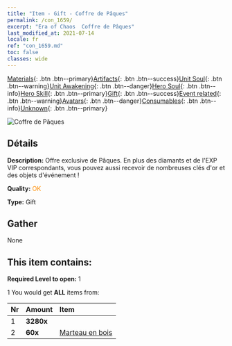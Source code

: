 ```yaml
---
title: "Item - Gift - Coffre de Pâques"
permalink: /con_1659/
excerpt: "Era of Chaos  Coffre de Pâques"
last_modified_at: 2021-07-14
locale: fr
ref: "con_1659.md"
toc: false
classes: wide
---
```

 [Materials](/ItemsFR/){: .btn .btn--primary}[Artifacts](/ItemsFR/Artifacts/){: .btn .btn--success}[Unit Soul](/ItemsFR/UnitSoul/){: .btn .btn--warning}[Unit Awakening](/ItemsFR/UnitAwakening/){: .btn .btn--danger}[Hero Soul](/ItemsFR/HeroSoul/){: .btn .btn--info}[Hero Skill](/ItemsFR/HeroSkill/){: .btn .btn--primary}[Gift](/ItemsFR/Gift/){: .btn .btn--success}[Event related](/ItemsFR/Events/){: .btn .btn--warning}[Avatars](/ItemsFR/Avatars/){: .btn .btn--danger}[Consumables](/ItemsFR/Consumables/){: .btn .btn--info}[Unknown](/ItemsFR/Unknown/){: .btn .btn--primary}

 ![Coffre de Pâques](/images/t/i_907275.png)

## Détails
 **Description:** Offre exclusive de Pâques. En plus des diamants et de l'EXP VIP correspondants, vous pouvez aussi recevoir de nombreuses clés d'or et des objets d'événement !

 **Quality:** <span style="color: #FF8C00">OK</span>

 **Type:** Gift

## Gather

  None

## This item contains:

 **Required Level to open:** 1

 1 You would get **ALL** items  from:

  | Nr | Amount |     Item    |
  |:---|:-------|:------------|
  | 1 |  **3280x** | <i class="fas fa-gem"/> |  | 
  | 2 |  **60x** | [Marteau en bois](/ItemsFR/con_538/) |  | 
